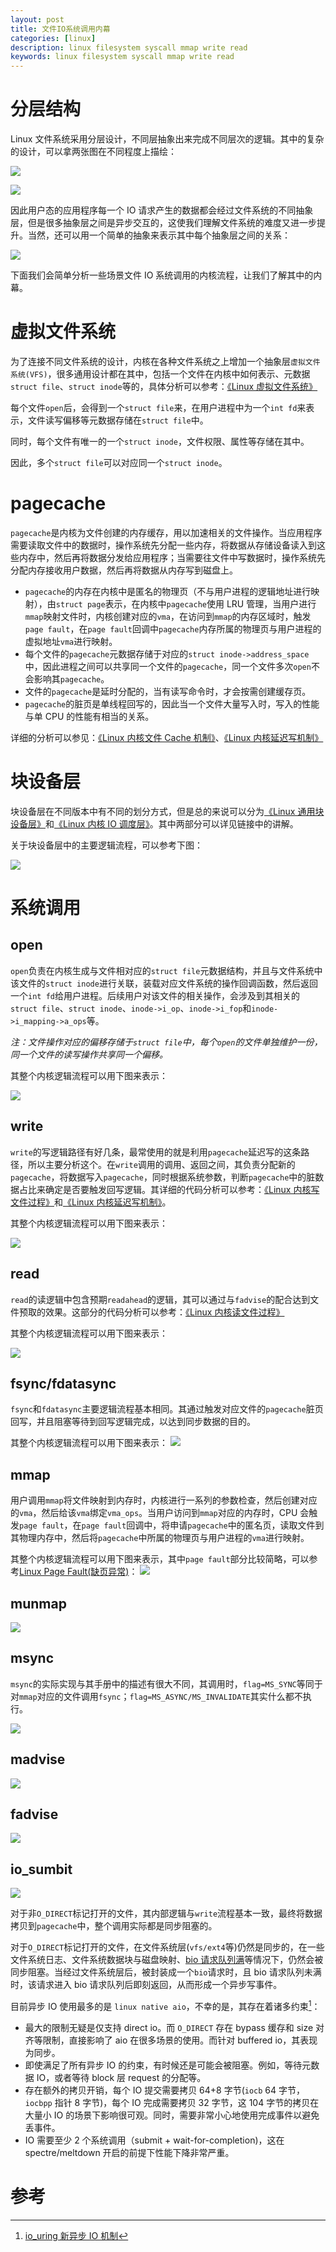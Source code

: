 ```yaml
---
layout: post
title: 文件IO系统调用内幕
categories: [linux]
description: linux filesystem syscall mmap write read
keywords: linux filesystem syscall mmap write read
---
```


# 分层结构

Linux 文件系统采用分层设计，不同层抽象出来完成不同层次的逻辑。其中的复杂的设计，可以拿两张图在不同程度上描绘：

![](/images/posts/filesystem/Linux-storage-stack-diagram_v4.10.png)

![](/images/posts/filesystem/Linux.IO.stack_v1.0.png)

因此用户态的应用程序每一个 IO 请求产生的数据都会经过文件系统的不同抽象层，但是很多抽象层之间是异步交互的，这使我们理解文件系统的难度又进一步提升。当然，还可以用一个简单的抽象来表示其中每个抽象层之间的关系：

![](/images/posts/filesystem/io_path_simple.png)

下面我们会简单分析一些场景文件 IO 系统调用的内核流程，让我们了解其中的内幕。

# 虚拟文件系统

为了连接不同文件系统的设计，内核在各种文件系统之上增加一个抽象层`虚拟文件系统(VFS)`，很多通用设计都在其中，包括一个文件在内核中如何表示、元数据`struct file`、`struct inode`等的，具体分析可以参考：[《Linux 虚拟文件系统》](/images/posts/filesystem/Linux.Virtual.Filesystem.pdf)

每个文件`open`后，会得到一个`struct file`来，在用户进程中为一个`int fd`来表示，文件读写偏移等元数据存储在`struct file`中。

同时，每个文件有唯一的一个`struct inode`，文件权限、属性等存储在其中。

因此，多个`struct file`可以对应同一个`struct inode`。

# pagecache

`pagecache`是内核为文件创建的内存缓存，用以加速相关的文件操作。当应用程序需要读取文件中的数据时，操作系统先分配一些内存，将数据从存储设备读入到这些内存中，然后再将数据分发给应用程序；当需要往文件中写数据时，操作系统先分配内存接收用户数据，然后再将数据从内存写到磁盘上。

- `pagecache`的内存在内核中是匿名的物理页（不与用户进程的逻辑地址进行映射），由`struct page`表示，在内核中`pagecache`使用 LRU 管理，当用户进行`mmap`映射文件时，内核创建对应的`vma`，在访问到`mmap`的内存区域时，触发`page fault`，在`page fault`回调中`pagecache`内存所属的物理页与用户进程的虚拟地址`vma`进行映射。
- 每个文件的`pagecache`元数据存储于对应的`struct inode->address_space`中，因此进程之间可以共享同一个文件的`pagecache`，同一个文件多次`open`不会影响其`pagecache`。
- 文件的`pagecache`是延时分配的，当有读写命令时，才会按需创建缓存页。
- `pagecache`的脏页是单线程回写的，因此当一个文件大量写入时，写入的性能与单 CPU 的性能有相当的关系。

详细的分析可以参见：[《Linux 内核文件 Cache 机制》](/images/posts/filesystem/Linux.Kernel.Cache.pdf)、[《Linux 内核延迟写机制》](/images/posts/filesystem/Linux.Kernel.Delay.Write.pdf)

# 块设备层

块设备层在不同版本中有不同的划分方式，但是总的来说可以分为[《Linux 通用块设备层》](/images/posts/filesystem/Linux.Generic.Block.Layer.pdf)和[《Linux 内核 IO 调度层》](/images/posts/filesystem/Linux.Kernel.IO.Scheduler.pdf)。其中两部分可以详见链接中的讲解。

关于块设备层中的主要逻辑流程，可以参考下图：

![](/images/posts/filesystem/LinuxBlockIO.png)

# 系统调用

## open

`open`负责在内核生成与文件相对应的`struct file`元数据结构，并且与文件系统中该文件的`struct inode`进行关联，装载对应文件系统的操作回调函数，然后返回一个`int fd`给用户进程。后续用户对该文件的相关操作，会涉及到其相关的`struct file`、`struct inode`、`inode->i_op`、`inode->i_fop`和`inode->i_mapping->a_ops`等。

_注：文件操作对应的偏移存储于`struct file`中，每个`open`的文件单独维护一份，同一个文件的读写操作共享同一个偏移。_

其整个内核逻辑流程可以用下图来表示：

![](/images/posts/filesystem/syscall_open.png)

## write

`write`的写逻辑路径有好几条，最常使用的就是利用`pagecache`延迟写的这条路径，所以主要分析这个。在`write`调用的调用、返回之间，其负责分配新的`pagecache`，将数据写入`pagecache`，同时根据系统参数，判断`pagecache`中的脏数据占比来确定是否要触发回写逻辑。其详细的代码分析可以参考：[《Linux 内核写文件过程》](/images/posts/filesystem/Linux.Kernel.Write.Procedure.pdf)和[《Linux 内核延迟写机制》](/images/posts/filesystem/Linux.Kernel.Delay.Write.pdf)。

其整个内核逻辑流程可以用下图来表示：

![](/images/posts/filesystem/syscall_write.png)

## read

`read`的读逻辑中包含预期`readahead`的逻辑，其可以通过与`fadvise`的配合达到文件预取的效果。这部分的代码分析可以参考：[《Linux 内核读文件过程》](/images/posts/filesystem/Linux.Kernel.Read.Procedure.pdf)

其整个内核逻辑流程可以用下图来表示：

![](/images/posts/filesystem/syscall_read.png)

## fsync/fdatasync

`fsync`和`fdatasync`主要逻辑流程基本相同。其通过触发对应文件的`pagecache`脏页回写，并且阻塞等待到回写逻辑完成，以达到同步数据的目的。

其整个内核逻辑流程可以用下图来表示：
![](/images/posts/filesystem/syscall_fsync.png)

## mmap

用户调用`mmap`将文件映射到内存时，内核进行一系列的参数检查，然后创建对应的`vma`，然后给该`vma`绑定`vma_ops`。当用户访问到`mmap`对应的内存时，CPU 会触发`page fault`，在`page fault`回调中，将申请`pagecache`中的匿名页，读取文件到其物理内存中，然后将`pagecache`中所属的物理页与用户进程的`vma`进行映射。

其整个内核逻辑流程可以用下图来表示，其中`page fault`部分比较简略，可以参考[Linux Page Fault(缺页异常)](/2019/03/07/linux-page-fault/)：
![](/images/posts/filesystem/syscall_mmap.png)

## munmap

![](/images/posts/filesystem/syscall_munmap.png)

## msync

`msync`的实际实现与其手册中的描述有很大不同，其调用时，`flag=MS_SYNC`等同于对`mmap`对应的文件调用`fsync`；`flag=MS_ASYNC/MS_INVALIDATE`其实什么都不执行。

![](/images/posts/filesystem/syscall_msync.png)

## madvise

![](/images/posts/filesystem/syscall_madvise.png)

## fadvise

![](/images/posts/filesystem/syscall_fadvise.png)

## io_sumbit

![](/images/posts/filesystem/syscall_io_submit.png)

对于非`O_DIRECT`标记打开的文件，其内部逻辑与`write`流程基本一致，最终将数据拷贝到`pagecache`中，整个调用实际都是同步阻塞的。

对于`O_DIRECT`标记打开的文件，在文件系统层(`vfs/ext4`等)仍然是同步的，在一些文件系统日志、文件系统数据块与磁盘映射、[bio 请求队列满](https://zhuanlan.zhihu.com/p/100026388)等情况下，仍然会被同步阻塞。当经过文件系统层后，被封装成一个`bio`请求时，且 bio 请求队列未满时，该请求进入 bio 请求队列后即刻返回，从而形成一个异步写事件。

目前异步 IO 使用最多的是 `linux native aio`，不幸的是，其存在着诸多约束[^1]：

- 最大的限制无疑是仅支持 direct io。而 `O_DIRECT` 存在 bypass 缓存和 size 对齐等限制，直接影响了 aio 在很多场景的使用。而针对 buffered io，其表现为同步。
- 即使满足了所有异步 IO 的约束，有时候还是可能会被阻塞。例如，等待元数据 IO，或者等待 block 层 request 的分配等。
- 存在额外的拷贝开销，每个 IO 提交需要拷贝 64+8 字节(`iocb` 64 字节，`iocbpp` 指针 8 字节)，每个 IO 完成需要拷贝 32 字节，这 104 字节的拷贝在大量小 IO 的场景下影响很可观。同时，需要非常小心地使用完成事件以避免丢事件。
- IO 需要至少 2 个系统调用（submit + wait-for-completion)，这在 spectre/meltdown 开启的前提下性能下降非常严重。

# 参考

[^1]: [io_uring 新异步 IO 机制](https://mp.weixin.qq.com/s?__biz=MzUxNjE3MTcwMg==&mid=2247484448&idx=1&sn=29e791cf602b8614c9d288c1859407f7&chksm=f9aa36f9ceddbfef2a28f3593f69dffedb71a85342dc28764aa728a4ea3290bd86761abf6445&mpshare=1&scene=23&srcid=0708pSauI4c7ShmXbZrQlqUl&sharer_sharetime=1594175513526&sharer_shareid=0d25aaa0141cb845ff5dc57c13b23352%23rd)
